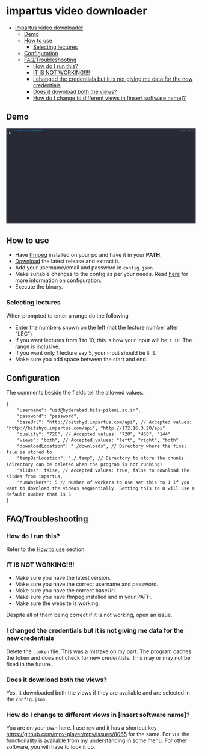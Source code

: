 # impartus video downloader

-   [impartus video downloader](#impartus-video-downloader)
    -   [Demo](#demo)
    -   [How to use](#how-to-use)
        -   [Selecting lectures](#selecting-lectures)
    -   [Configuration](#configuration)
    -   [FAQ/Troubleshooting](#faqtroubleshooting)
        -   [How do I run this?](#how-do-i-run-this)
        -   [IT IS NOT WORKING!!!!](#it-is-not-working)
        -   [I changed the credentials but it is not giving me data for the new credentials](#i-changed-the-credentials-but-it-is-not-giving-me-data-for-the-new-credentials)
        -   [Does it download both the views?](#does-it-download-both-the-views)
        -   [How do I change to different views in \[insert software name\]?](#how-do-i-change-to-different-views-in-insert-software-name)

## Demo

![Demo](./assets/demo.gif)

## How to use

-   Have [ffmpeg](https://ffmpeg.org/download.html) installed on your pc and have it in your **PATH**.
-   [Download](https://github.com/pnicto/impartus-video-downloader/releases/latest) the latest release and extract it.
-   Add your username/email and password in `config.json`.
-   Make suitable changes to the config as per your needs. Read [here](#configuration) for more information on configuration.
-   Execute the binary.

### Selecting lectures

When prompted to enter a range do the following

-   Enter the numbers shown on the left (not the lecture number after "LEC")
-   If you want lectures from 1 to 10, this is how your input will be `1 10`. The range is inclusive.
-   If you want only 1 lecture say 5, your input should be `5 5`.
-   Make sure you add space between the start and end.

## Configuration

The comments beside the fields tell the allowed values.

```jsonc
{
    "username": "uid@hyderabad.bits-pilani.ac.in",
    "password": "password",
    "baseUrl": "http://bitshyd.impartus.com/api", // Accepted values: "http://bitshyd.impartus.com/api", "http://172.16.3.20/api"
    "quality": "720", // Accepted values: "720", "450", "144"
    "views": "both", // Accepted values: "left", "right", "both"
    "downloadLocation": "./downloads", // Directory where the final file is stored to
    "tempDirLocation": "./.temp", // Directory to store the chunks (directory can be deleted when the program is not running)
    "slides": false, // Accepted values: true, false to download the slides from impartus,
    "numWorkers": 5 // Number of workers to use set this to 1 if you want to download the videos sequentially. Setting this to 0 will use a default number that is 5
}
```

## FAQ/Troubleshooting

### How do I run this?

Refer to the [How to use](#how-to-use) section.

### IT IS NOT WORKING!!!!

-   Make sure you have the latest version.
-   Make sure you have the correct username and password.
-   Make sure you have the correct baseUrl.
-   Make sure you have ffmpeg installed and in your PATH.
-   Make sure the website is working.

Despite all of them being correct if it is not working, open an issue.

### I changed the credentials but it is not giving me data for the new credentials

Delete the `.token` file. This was a mistake on my part. The program caches the token and does not check for new credentials. This may or may not be fixed in the future.

### Does it download both the views?

Yes. It downloaded both the views if they are available and are selected in the `config.json`.

### How do I change to different views in [insert software name]?

You are on your own here. I use `mpv` and it has a shortcut key https://github.com/mpv-player/mpv/issues/8065 for the same. For `VLC` the functionality is available from my understanding in some menu. For other software, you will have to look it up.
